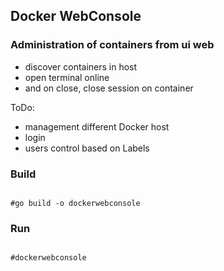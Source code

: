 ## Docker WebConsole

### Administration of containers from ui web

- discover containers in host
- open terminal online
- and on close, close session on container

ToDo:

- management different Docker host
- login
- users control based on Labels

### Build

<code>
#go build -o dockerwebconsole
</code>

### Run

<code>
#dockerwebconsole
</code>
